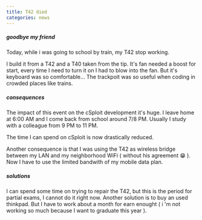 ```yaml
---
title: T42 died
categories: news
---
```


##### goodbye my friend

Today, while i was going to school by train, my T42 stop working.

I build it from a T42 and a T40 taken from the tip.
It's fan needed a boost for start, every time I need to turn it on I had to blow into the fan.
But it's keyboard was so comfortable... The trackpoit was so useful when coding in crowded places like trains.

##### consequences

The impact of this event on the cSploit development it's huge.
I leave home at 6:00 AM and I come back from school around 7/8 PM.
Usually I study with a colleague from 9 PM to 11 PM.

The time I can spend on cSploit is now drastically reduced.

Another consequence is that I was using the T42 as wireless bridge between my LAN and my neighborhood WiFi ( without his agreement :grin: ). Now I have to use the limited bandwith of my mobile data plan.

##### solutions
I can spend some time on trying to repair the T42, but this is the period for partial exams, I cannot do it right now.
Another solution is to buy an used thinkpad. But I have to work about a month for earn enought ( i 'm not working so much because I want to graduate this year ).
